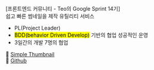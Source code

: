 [프론트엔드 커뮤니티 - Teo의 Google Sprint 14기]  
쉽고 빠른 썸네일을 제작 유틸리티 서비스

- PL(Project Leader)
- <mark>BDD(behavior Driven Develop)</mark> 기반의 협업 성공적인 운영
- 3일간의 개발 7명의 협업

🎨 [Simple Thumbnail](https://simple-thumbnail.com/)  
🔗 [Github](https://github.com/Yangjaecheon-Otter-Guardians/simple-thumbnail)
